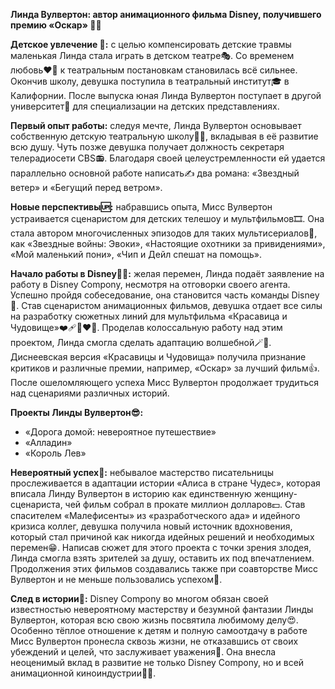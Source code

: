 **Линда Вулвертон: автор анимационного фильма Disney, получившего премию «Оскар» 🏅✨**

**Детское увлечение 🧸:** с целью компенсировать детские травмы маленькая Линда стала играть в детском театре🎭. Со временем любовь❤️‍🔥 к театральным постановкам становилась всё сильнее. Окончив школу, девушка поступила в театральный институт🎓 в Калифорнии. После выпуска юная Линда Вулвертон поступает в другой университет🏫 для специализации на детских представлениях. 

**Первый опыт работы:** следуя мечте, Линда Вулвертон основывает собственную детскую театральную школу👧👦, вкладывая в её развитие всю душу. Чуть позже девушка получает должность секретаря телерадиосети CBS📻. Благодаря своей целеустремленности ей удается параллельно основной работе написать✍️ два романа: «Звездный ветер» и «Бегущий перед ветром».

**Новые перспективы🆙:** набравшись опыта, Мисс Вулвертон устраивается сценаристом для детских телешоу и мультфильмов🎞️. Она стала автором многочисленных эпизодов для таких мультисериалов🎥, как «Звездные войны: Эвоки», «Настоящие охотники за привидениями», «Мой маленький пони», «Чип и Дейл спешат на помощь».

**Начало работы в Disney🌟🏰:** желая перемен, Линда подаёт заявление на работу в Disney Compony, несмотря на отговорки своего агента. Успешно пройдя собеседование, она становится часть команды Disney🤩. Став сценаристом анимационных фильмов, девушка отдает все силы на разработку сюжетных линий для мультфильма «Красавица и Чудовище»❤️‍🩹👩‍❤️‍👨. Проделав колоссальную работу над этим проектом, Линда смогла сделать адаптацию волшебной🪄🧙. Диснеевская версия «Красавицы и Чудовища» получила признание критиков и различные премии, например, «Оскар» за лучший фильм👍. После ошеломляющего успеха Мисс Вулвертон продолжает трудиться над сценариями различных историй.

**Проекты Линды Вулвертон😎:**
- «Дорога домой: невероятное путешествие»
- «Алладин»
- «Король Лев»
  
**Невероятный успех🌟:** небывалое мастерство писательницы прослеживается в адаптации истории «Алиса в стране Чудес», которая вписала Линду Вулвертон в историю как единственную женщину-сценариста, чей фильм собрал в прокате миллион долларов💵. Став спасителем «Малефисенты» из «разработческого ада» и идейного кризиса коллег, девушка получила новый источник вдохновения, который стал причиной как никогда идейных решений и необходимых перемен😁. Написав сюжет для этого проекта с точки зрения злодея, Линда смогла взять зрителей за душу, оставить их под впечатлением. Продолжения этих фильмов создавались также при соавторстве Мисс Вулвертон и не меньше пользовались успехом🤪.
  
**След в истории💫:** Disney Compony во многом обязан своей известностью невероятному мастерству и безумной фантазии Линды Вулвертон, которая всю свою жизнь посвятила любимому делу😍. Особенно тёплое отношение к детям и полную самоотдачу в работе Мисс Вулвертон пронесла сквозь жизни, не отказавшись от своих убеждений и целей, что заслуживает уважения💪. Она внесла неоценимый вклад в развитие не только Disney Compony, но и всей анимационной киноиндустрии🍿🎥.
